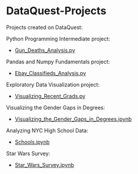 # DataQuest-Projects
Projects created on DataQuest:

Python Programming Intermediate project:
- [Gun_Deaths_Analysis.py](https://github.com/hftjmac/DataQuest-Projects/blob/master/Gun_Deaths_Analysis.py)

Pandas and Numpy Fundamentals project:
- [Ebay_Classifieds_Analysis.py](https://github.com/hftjmac/DataQuest-Projects/blob/master/Ebay_Classified_Analysis.py)

Exploratory Data Visualization project:
- [Visualizing_Recent_Grads.py](https://github.com/hftjmac/DataQuest-Projects/blob/master/Visualizing_Recent_Grads.py)

Visualizing the Gender Gaps in Degrees:
- [Visualizing_the_Gender_Gaps_in_Degrees.ipynb](https://github.com/hftjmac/DataQuest-Projects/blob/master/Visualizing_The_Gender_Gaps_in_Degrees.ipynb)

Analyzing NYC High School Data:
- [Schools.ipynb](https://github.com/hftjmac/DataQuest-Projects/blob/master/Schools.ipynb)

Star Wars Survey:
- [Star_Wars_Survey.ipynb](https://github.com/hftjmac/DataQuest-Projects/blob/master/Star_Wars_Survey.ipynb)
